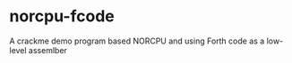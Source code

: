 norcpu-fcode
============

A crackme demo program based NORCPU and using Forth code as a low-level assemlber